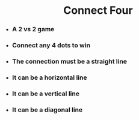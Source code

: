 <div align="center"><strong><h1 style="text-align: center;">Connect Four</h1></strong></div>
<ul>
  <li><h3>A 2 vs 2 game</h3></li>
  <li><h3>Connect any 4 dots to win</h3></li>
  <li><h3>The connection must be a straight line</h3></li>
  <li><h3>It can be a horizontal line</h3></li>
  <li><h3>It can be a vertical line</h3></li>
  <li><h3>It can be a diagonal line</h3></li>
</ul>
